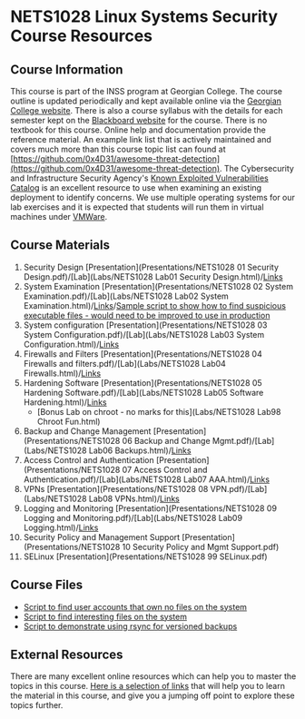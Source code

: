 # NETS1028 Linux Systems Security Course Resources

## Course Information
This course is part of the INSS program at Georgian College. The course outline is updated periodically and kept available online via the [Georgian College website](https://georgiancollege.ca). There is also a course syllabus with the details for each semester kept on the [Blackboard website](https://gc.blackboard.com) for the course.
There is no textbook for this course. Online help and documentation provide the reference material. An example link list that is actively maintained and covers much more than this course topic list can found at [https://github.com/0x4D31/awesome-threat-detection](https://github.com/0x4D31/awesome-threat-detection). The Cybersecurity and Infrastructure Security Agency's [Known Exploited Vulnerabilities Catalog](https://www.cisa.gov/known-exploited-vulnerabilities-catalog) is an excellent resource to use when examining an existing deployment to identify concerns.
We use multiple operating systems for our lab exercises and it is expected that students will run them in virtual machines under [VMWare](https://vmware.com).

## Course Materials
1. Security Design [Presentation](Presentations/NETS1028 01 Security Design.pdf)/[Lab](Labs/NETS1028 Lab01 Security Design.html)/[Links](Links/01-sec-design-links.html)
1. System Examination [Presentation](Presentations/NETS1028 02 System Examination.pdf)/[Lab](Labs/NETS1028 Lab02 System Examination.html)/[Links](Links/02-sys-exam-links.html)/[Sample script to show how to find suspicious executable files - would need to be improved to use in production](https://zonzorp.github.io/COMP2101/find-suspicious-programs.sh)
1. System configuration [Presentation](Presentations/NETS1028 03 System Configuration.pdf)/[Lab](Labs/NETS1028 Lab03 System Configuration.html)/[Links](Links/03-sys-config-links.html)
1. Firewalls and Filters [Presentation](Presentations/NETS1028 04 Firewalls and filters.pdf)/[Lab](Labs/NETS1028 Lab04 Firewalls.html)/[Links](Links/04-firewall-links.html)
1. Hardening Software [Presentation](Presentations/NETS1028 05 Hardening Software.pdf)/[Lab](Labs/NETS1028 Lab05 Software Hardening.html)/[Links](Links/05-hardening-links.html)
   * [Bonus Lab on chroot - no marks for this](Labs/NETS1028 Lab98 Chroot Fun.html)
1. Backup and Change Management [Presentation](Presentations/NETS1028 06 Backup and Change Mgmt.pdf)/[Lab](Labs/NETS1028 Lab06 Backups.html)/[Links](Links/06-backups-change-mgmt-links.html)
1. Access Control and Authentication [Presentation](Presentations/NETS1028 07 Access Control and Authentication.pdf)/[Lab](Labs/NETS1028 Lab07 AAA.html)/[Links](Links/07-aaa-links.html)
1. VPNs [Presentation](Presentations/NETS1028 08 VPN.pdf)/[Lab](Labs/NETS1028 Lab08 VPNs.html)/[Links](Links/08-vpn-links.html)
1. Logging and Monitoring [Presentation](Presentations/NETS1028 09 Logging and Monitoring.pdf)/[Lab](Labs/NETS1028 Lab09 Logging.html)/[Links](Links/09-log-monitor-links.html)
1. Security Policy and Management Support [Presentation](Presentations/NETS1028 10 Security Policy and Mgmt Support.pdf)
1. SELinux [Presentation](Presentations/NETS1028 99 SELinux.pdf)

## Course Files
* [Script to find user accounts that own no files on the system](userswithoutfiles.sh)
* [Script to find interesting files on the system](findinterestingfiles.sh)
* [Script to demonstrate using rsync for versioned backups](run-backup.sh)

## External Resources
There are many excellent online resources which can help you to master the topics in this course. [Here is a selection of links](Links/00-External-Resources-links.html) that will help you to learn the material in this course, and give you a jumping off point to explore these topics further.
